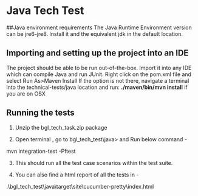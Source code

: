 # Java Tech Test

##Java environment requirements
The Java Runtime Environment version can be jre6-jre8. Install it and the equivalent jdk in the default location.

## Importing and setting up the project into an IDE
The project should be able to be run out-of-the-box. Import it into any IDE which can compile Java and run JUnit.
Right click on the pom.xml file and select Run As>Maven Install
If the option is not there, navigate a terminal into the technical-tests/java location and run:
**./maven/bin/mvn install** if you are on OSX

## Running the tests

1. Unzip the bgl_tech_task.zip package

2. Open terminal , go to 
bgl_tech_test\java> and Run below command - 

mvn integration-test -Pftest

3. This should run all the test case scenarios within the test suite.

4. You can also find a html report of all the tests in - 

.\bgl_tech_test\java\target\site\cucumber-pretty\index.html

